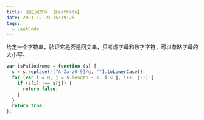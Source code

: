 ```yaml
---
title: 验证回文串 【LeetCode】
date: 2021-12-19 15:39:25
tags:
  - LeetCode
---
```


给定一个字符串，验证它是否是回文串，只考虑字母和数字字符，可以忽略字母的大小写。

```js
var isPalindrome = function (s) {
  s = s.replace(/[^A-Za-z0-9]/g, "").toLowerCase();
  for (var i = 0, j = s.length - 1; i < j; i++, j--) {
    if (s[i] !== s[j]) {
      return false;
    }
  }
  return true;
};
```
